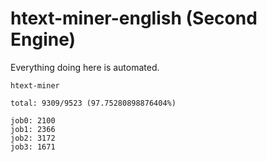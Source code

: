 # htext-miner-english (Second Engine)

Everything doing here is automated.

```
htext-miner

total: 9309/9523 (97.75280898876404%)

job0: 2100
job1: 2366
job2: 3172
job3: 1671
```